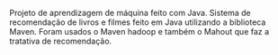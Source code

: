 Projeto de aprendizagem de máquina feito com Java.
Sistema de recomendação de livros e filmes feito em Java utilizando a biblioteca Maven. Foram usados o Maven hadoop e também o Mahout que faz a tratativa de recomendação.

